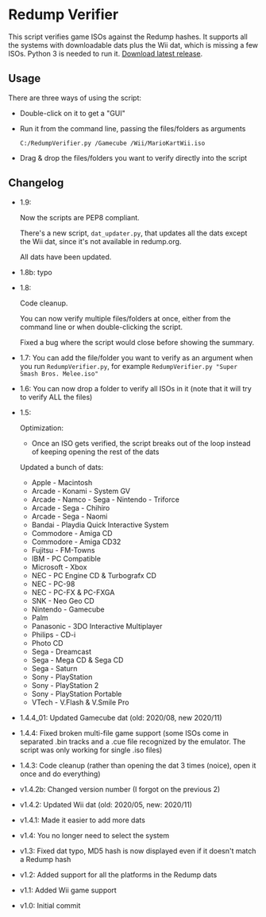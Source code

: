 # Redump Verifier
This script verifies game ISOs against the Redump hashes. It supports all the systems with downloadable dats plus the Wii dat, which is missing a few ISOs. Python 3 is needed to run it. [Download latest release](https://github.com/normalgamer/RedumpVerifier/releases/latest).


## Usage
There are three ways of using the script:

- Double-click on it to get a "GUI"

- Run it from the command line, passing the files/folders as arguments
  ```
  C:/RedumpVerifier.py /Gamecube /Wii/MarioKartWii.iso
  ```

- Drag & drop the files/folders you want to verify directly into the script

## Changelog

- 1.9:

  Now the scripts are PEP8 compliant.
  
  There's a new script, `dat_updater.py`, that updates all the dats except the Wii dat, since it's not available in redump.org.
  
  All dats have been updated.

- 1.8b: typo

- 1.8:

  Code cleanup.

  You can now verify multiple files/folders at once, either from the command line or when double-clicking the script.

  Fixed a bug where the script would close before showing the summary.

- 1.7: You can add the file/folder you want to verify as an argument when you run `RedumpVerifier.py`, for example `RedumpVerifier.py "Super Smash Bros. Melee.iso"`

- 1.6: You can now drop a folder to verify all ISOs in it (note that it will try to verify ALL the files)

- 1.5:

  Optimization:
  - Once an ISO gets verified, the script breaks out of the loop instead of keeping opening the rest of the dats

  Updated a bunch of dats:
  - Apple - Macintosh
  - Arcade - Konami - System GV
  - Arcade - Namco - Sega - Nintendo - Triforce
  - Arcade - Sega - Chihiro
  - Arcade - Sega - Naomi
  - Bandai - Playdia Quick Interactive System
  - Commodore - Amiga CD
  - Commodore - Amiga CD32
  - Fujitsu - FM-Towns
  - IBM - PC Compatible
  - Microsoft - Xbox
  - NEC - PC Engine CD & Turbografx CD
  - NEC - PC-98
  - NEC - PC-FX & PC-FXGA
  - SNK - Neo Geo CD
  - Nintendo - Gamecube
  - Palm
  - Panasonic - 3DO Interactive Multiplayer
  - Philips - CD-i
  - Photo CD
  - Sega - Dreamcast
  - Sega - Mega CD & Sega CD
  - Sega - Saturn
  - Sony - PlayStation
  - Sony - PlayStation 2
  - Sony - PlayStation Portable
  - VTech - V.Flash & V.Smile Pro

- 1.4.4_01: Updated Gamecube dat (old: 2020/08, new 2020/11)

- 1.4.4: Fixed broken multi-file game support (some ISOs come in separated .bin tracks and a .cue file recognized by the emulator. The script was only working for single .iso files)

- 1.4.3: Code cleanup (rather than opening the dat 3 times (noice), open it once and do everything)

- v1.4.2b: Changed version number (I forgot on the previous 2)

- v1.4.2: Updated Wii dat (old: 2020/05, new: 2020/11)

- v1.4.1: Made it easier to add more dats

- v1.4: You no longer need to select the system

- v1.3: Fixed dat typo, MD5 hash is now displayed even if it doesn't match a Redump hash

- v1.2: Added support for all the platforms in the Redump dats

- v1.1: Added Wii game support

- v1.0: Initial commit
